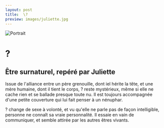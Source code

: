 ```yaml
---
layout: post
title:  \?
preview: images/juliette.jpg
---
```


![Portrait](/csf4/images/juliette.jpg)

# ?
## Être surnaturel, repéré par Juliette
Issue de l'alliance entre un père grenouille, dont iel hérite la tête, et une mère humaine, dont il tient le corps, ? reste mystérieux, même si elle ne cache rien et se ballade presque toute nu. Il est toujours accompagnée d'une petite couverture qui lui fait penser à un nénuphar. 

? change de sexe à volonté, et vu qu'elle ne parle pas de façon intelligible, personne ne connaît sa vraie personnalité. Il essaie en vain de communiquer, et semble attirée par les autres êtres vivants.  


<!--
### Sa fiche de répérage 

![Fiche](/images/az_f.jpg)

-->

